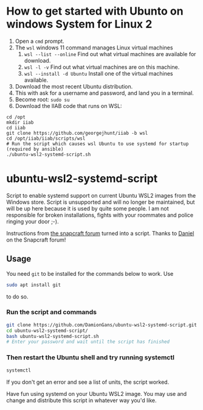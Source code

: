# How to get started with Ubunto on windows System for Linux 2

1. Open a ```cmd``` prompt. 
1. The ```wsl``` windows 11 command manages Linux virtual machines
    1. ```wsl --list --online``` Find out what virtual machines are available for download.
    2. ```wsl -l -v``` Find out what virtual machines are on this machine.
    3. ```wsl --install -d Ubuntu```   Install one of the virtual machines available.
2. Download the most recent Ubuntu distribution.
3. This with ask for a username and password, and land you in a terminal.
4. Become root: ```sudo su```
5. Download the IIAB code that runs on WSL:
```
cd /opt
mkdir iiab
cd iiab
git clone https://github.com/georgejhunt/iiab -b wsl
cd /opt/iiab/iiab/scripts/wsl
# Run the script which causes wsl Ubuntu to use systemd for startup (required by ansible)
./ubuntu-wsl2-systemd-script.sh
```
# ubuntu-wsl2-systemd-script
Script to enable systemd support on current Ubuntu WSL2 images from the Windows store. 
Script is unsupported and will no longer be maintained, but will be up here because it is used by quite some people.
I am not responsible for broken installations, fights with your roommates and police ringing your door ;-).

Instructions from [the snapcraft forum](https://forum.snapcraft.io/t/running-snaps-on-wsl2-insiders-only-for-now/13033) turned into a script. Thanks to [Daniel](https://forum.snapcraft.io/u/daniel) on the Snapcraft forum! 

## Usage
You need ```git``` to be installed for the commands below to work. Use
```sh
sudo apt install git
```
to do so.
### Run the script and commands
```sh
git clone https://github.com/DamionGans/ubuntu-wsl2-systemd-script.git
cd ubuntu-wsl2-systemd-script/
bash ubuntu-wsl2-systemd-script.sh
# Enter your password and wait until the script has finished
```
### Then restart the Ubuntu shell and try running systemctl
```sh
systemctl

```
If you don't get an error and see a list of units, the script worked.

Have fun using systemd on your Ubuntu WSL2 image. You may use and change and distribute this script in whatever way you'd like. 
